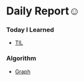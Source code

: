 # Daily Report☺️

### Today I Learned
  * [TIL](./TIL/README.md)
  
### Algorithm
  * [Graph](./Algorithm/Graph/README.md)
